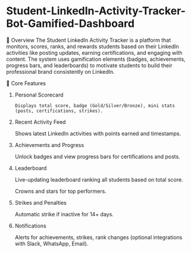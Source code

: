 # Student-LinkedIn-Activity-Tracker-Bot-Gamified-Dashboard

🚀 Overview
The Student LinkedIn Activity Tracker is a platform that monitors, scores, ranks, and rewards students based on their LinkedIn activities like posting updates, earning certifications, and engaging with content.
The system uses gamification elements (badges, achievements, progress bars, and leaderboards) to motivate students to build their professional brand consistently on LinkedIn.

🎯 Core Features
1) Personal Scorecard

       Displays total score, badge (Gold/Silver/Bronze), mini stats (posts, certifications, strikes).

2) Recent Activity Feed

      Shows latest LinkedIn activities with points earned and timestamps.

3) Achievements and Progress

      Unlock badges and view progress bars for certifications and posts.

4) Leaderboard

     Live-updating leaderboard ranking all students based on total score.

     Crowns and stars for top performers.

5) Strikes and Penalties

      Automatic strike if inactive for 14+ days.

6) Notifications

      Alerts for achievements, strikes, rank changes (optional integrations with Slack, WhatsApp, Email).
